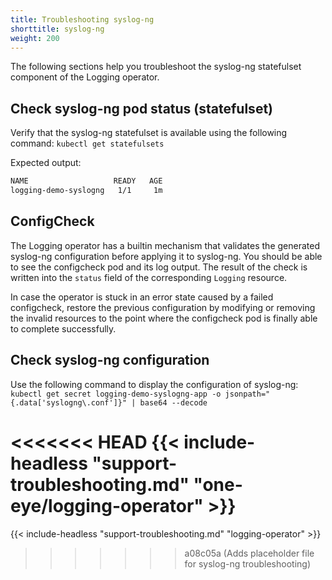 ```yaml
---
title: Troubleshooting syslog-ng
shorttitle: syslog-ng
weight: 200
---
```


The following sections help you troubleshoot the syslog-ng statefulset component of the Logging operator.

## Check syslog-ng pod status (statefulset)

Verify that the syslog-ng statefulset is available using the following command: `kubectl get statefulsets`

Expected output:

```bash
NAME                   READY   AGE
logging-demo-syslogng   1/1     1m
```

## ConfigCheck

The Logging operator has a builtin mechanism that validates the generated syslog-ng configuration before applying it to syslog-ng. You should be able to see the configcheck pod and its log output. The result of the check is written into the `status` field of the corresponding `Logging` resource.

In case the operator is stuck in an error state caused by a failed configcheck, restore the previous configuration by modifying or removing the invalid resources to the point where the configcheck pod is finally able to complete successfully.

## Check syslog-ng configuration

Use the following command to display the configuration of syslog-ng:
`kubectl get secret logging-demo-syslogng-app -o jsonpath="{.data['syslogng\.conf']}" | base64 --decode`
<!-- 
FIXME
The output should be similar to the following:

```xml

``` -->

<!-- ## Set syslog-ng log Level

Use the following command to change the log level of syslog-ng.
`kubectl edit loggings.logging.banzaicloud.io logging-demo`

```yaml
syslogNG:
  logLevel: debug
```

## Get syslog-ng logs

The following command displays the logs of the syslog-ng container.
`kubectl exec -it logging-demo-fluentd-0 cat /syslog-ng/log/out` -->

<<<<<<< HEAD
{{< include-headless "support-troubleshooting.md" "one-eye/logging-operator" >}}
=======
{{< include-headless "support-troubleshooting.md" "logging-operator" >}}
>>>>>>> a08c05a (Adds placeholder file for syslog-ng troubleshooting)
